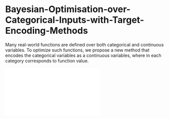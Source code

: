 # Bayesian-Optimisation-over-Categorical-Inputs-with-Target-Encoding-Methods
Many real-world functions are defined over both categorical and continuous variables. To optimize such functions, we propose a new method that encodes the categorical variables as a continuous variables, where in each category corresponds to function value.

![avatar](pics/mlp_hartmann.pdf)
